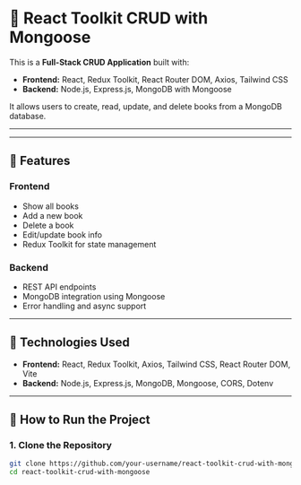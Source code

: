 # 📘 React Toolkit CRUD with Mongoose

This is a **Full-Stack CRUD Application** built with:

- **Frontend:** React, Redux Toolkit, React Router DOM, Axios, Tailwind CSS
- **Backend:** Node.js, Express.js, MongoDB with Mongoose

It allows users to create, read, update, and delete books from a MongoDB database.

---


---

## 🚀 Features

### Frontend

- Show all books
- Add a new book
- Delete a book
- Edit/update book info
- Redux Toolkit for state management

### Backend

- REST API endpoints
- MongoDB integration using Mongoose
- Error handling and async support

---

## 🧠 Technologies Used

- **Frontend:** React, Redux Toolkit, Axios, Tailwind CSS, React Router DOM, Vite
- **Backend:** Node.js, Express.js, MongoDB, Mongoose, CORS, Dotenv

---

## 🧰 How to Run the Project

### 1. Clone the Repository

```bash
git clone https://github.com/your-username/react-toolkit-crud-with-mongoose.git
cd react-toolkit-crud-with-mongoose
